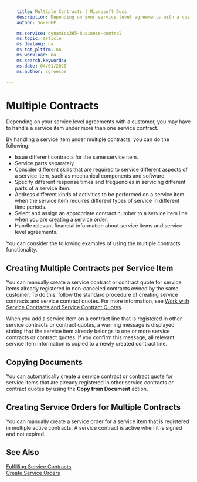 ```yaml
---
    title: Multiple Contracts | Microsoft Docs
    description: Depending on your service level agreements with a customer, you may have to handle a service item under more than one service contract.
    author: SorenGP

    ms.service: dynamics365-business-central
    ms.topic: article
    ms.devlang: na
    ms.tgt_pltfrm: na
    ms.workload: na
    ms.search.keywords:
    ms.date: 04/01/2020
    ms.author: sgroespe

---
```

# Multiple Contracts
Depending on your service level agreements with a customer, you may have to handle a service item under more than one service contract.  
  
By handling a service item under multiple contracts, you can do the following:  
  
* Issue different contracts for the same service item.  
* Service parts separately.  
* Consider different skills that are required to service different aspects of a service item, such as mechanical components and software.  
* Specify different response times and frequencies in servicing different parts of a service item.  
* Address different kinds of activities to be performed on a service item when the service item requires different types of service in different time periods.  
* Select and assign an appropriate contract number to a service item line when you are creating a service order.  
* Handle relevant financial information about service items and service level agreements.  
  
You can consider the following examples of using the multiple contracts functionality.  
  
## Creating Multiple Contracts per Service Item  
You can manually create a service contract or contract quote for service items already registered in non-canceled contracts owned by the same customer. To do this, follow the standard procedure of creating service contracts and service contract quotes. For more information, see [Work with Service Contracts and Service Contract Quotes](service-how-to-create-service-contracts-and-service-contract-quotes.md).  
  
When you add a service item on a contract line that is registered in other service contracts or contract quotes, a warning message is displayed stating that the service item already belongs to one or more service contracts or contract quotes. If you confirm this message, all relevant service item information is copied to a newly created contract line.  
  
## Copying Documents  
You can automatically create a service contract or contract quote for service items that are already registered in other service contracts or contract quotes by using the **Copy from Document** action.  
  
## Creating Service Orders for Multiple Contracts  
You can manually create a service order for a service item that is registered in multiple active contracts. A service contract is active when it is signed and not expired.  
  
## See Also  
[Fulfilling Service Contracts](service-fulfill-service-contracts.md)  
[Create Service Orders](service-how-to-create-service-orders.md)  
